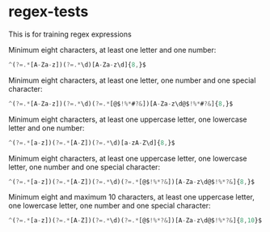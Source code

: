 # regex-tests
This is for training regex expressions


Minimum eight characters, at least one letter and one number:
```javascript
^(?=.*[A-Za-z])(?=.*\d)[A-Za-z\d]{8,}$
```


Minimum eight characters, at least one letter, one number and one special character:
```javascript
^(?=.*[A-Za-z])(?=.*\d)(?=.*[@$!%*#?&])[A-Za-z\d@$!%*#?&]{8,}$
```



Minimum eight characters, at least one uppercase letter, one lowercase letter and one number:
```javascript
^(?=.*[a-z])(?=.*[A-Z])(?=.*\d)[a-zA-Z\d]{8,}$
```


Minimum eight characters, at least one uppercase letter, one lowercase letter, one number and one special character:
```javascript
^(?=.*[a-z])(?=.*[A-Z])(?=.*\d)(?=.*[@$!%*?&])[A-Za-z\d@$!%*?&]{8,}$
```


Minimum eight and maximum 10 characters, at least one uppercase letter, one lowercase letter, one number and one special character:
```javascript
^(?=.*[a-z])(?=.*[A-Z])(?=.*\d)(?=.*[@$!%*?&])[A-Za-z\d@$!%*?&]{8,10}$
```

